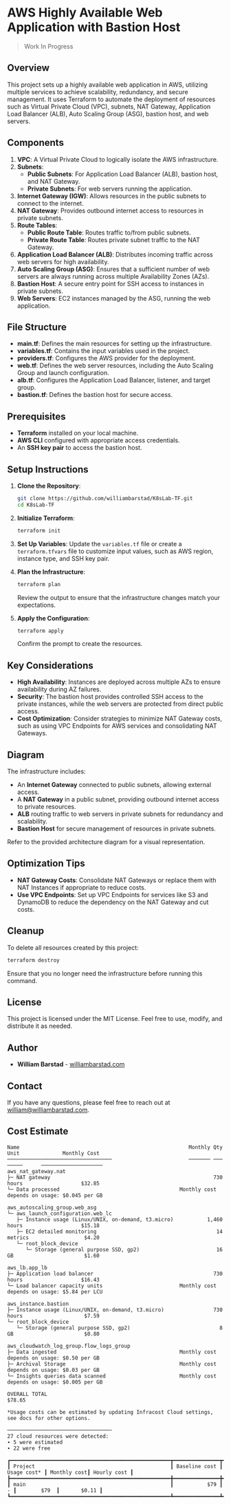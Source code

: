 # AWS Highly Available Web Application with Bastion Host

> Work In Progress
## Overview
This project sets up a highly available web application in AWS, utilizing multiple services to achieve scalability, redundancy, and secure management. It uses Terraform to automate the deployment of resources such as Virtual Private Cloud (VPC), subnets, NAT Gateway, Application Load Balancer (ALB), Auto Scaling Group (ASG), bastion host, and web servers.

## Components
1. **VPC**: A Virtual Private Cloud to logically isolate the AWS infrastructure.
2. **Subnets**:
   - **Public Subnets**: For Application Load Balancer (ALB), bastion host, and NAT Gateway.
   - **Private Subnets**: For web servers running the application.
3. **Internet Gateway (IGW)**: Allows resources in the public subnets to connect to the internet.
4. **NAT Gateway**: Provides outbound internet access to resources in private subnets.
5. **Route Tables**:
   - **Public Route Table**: Routes traffic to/from public subnets.
   - **Private Route Table**: Routes private subnet traffic to the NAT Gateway.
6. **Application Load Balancer (ALB)**: Distributes incoming traffic across web servers for high availability.
7. **Auto Scaling Group (ASG)**: Ensures that a sufficient number of web servers are always running across multiple Availability Zones (AZs).
8. **Bastion Host**: A secure entry point for SSH access to instances in private subnets.
9. **Web Servers**: EC2 instances managed by the ASG, running the web application.

## File Structure
- **main.tf**: Defines the main resources for setting up the infrastructure.
- **variables.tf**: Contains the input variables used in the project.
- **providers.tf**: Configures the AWS provider for the deployment.
- **web.tf**: Defines the web server resources, including the Auto Scaling Group and launch configuration.
- **alb.tf**: Configures the Application Load Balancer, listener, and target group.
- **bastion.tf**: Defines the bastion host for secure access.

## Prerequisites
- **Terraform** installed on your local machine.
- **AWS CLI** configured with appropriate access credentials.
- An **SSH key pair** to access the bastion host.

## Setup Instructions
1. **Clone the Repository**:
   ```bash
   git clone https://github.com/williambarstad/K8sLab-TF.git
   cd K8sLab-TF
   ```

2. **Initialize Terraform**:
   ```bash
   terraform init
   ```

3. **Set Up Variables**:
   Update the `variables.tf` file or create a `terraform.tfvars` file to customize input values, such as AWS region, instance type, and SSH key pair.

4. **Plan the Infrastructure**:
   ```bash
   terraform plan
   ```
   Review the output to ensure that the infrastructure changes match your expectations.

5. **Apply the Configuration**:
   ```bash
   terraform apply
   ```
   Confirm the prompt to create the resources.

## Key Considerations
- **High Availability**: Instances are deployed across multiple AZs to ensure availability during AZ failures.
- **Security**: The bastion host provides controlled SSH access to the private instances, while the web servers are protected from direct public access.
- **Cost Optimization**: Consider strategies to minimize NAT Gateway costs, such as using VPC Endpoints for AWS services and consolidating NAT Gateways.

## Diagram
The infrastructure includes:
- An **Internet Gateway** connected to public subnets, allowing external access.
- A **NAT Gateway** in a public subnet, providing outbound internet access to private resources.
- **ALB** routing traffic to web servers in private subnets for redundancy and scalability.
- **Bastion Host** for secure management of resources in private subnets.

Refer to the provided architecture diagram for a visual representation.

## Optimization Tips
- **NAT Gateway Costs**: Consolidate NAT Gateways or replace them with NAT Instances if appropriate to reduce costs.
- **Use VPC Endpoints**: Set up VPC Endpoints for services like S3 and DynamoDB to reduce the dependency on the NAT Gateway and cut costs.

## Cleanup
To delete all resources created by this project:
```bash
terraform destroy
```
Ensure that you no longer need the infrastructure before running this command.

## License
This project is licensed under the MIT License. Feel free to use, modify, and distribute it as needed.

## Author
- **William Barstad** - [williambarstad.com](https://williambarstad.com)

## Contact
If you have any questions, please feel free to reach out at william@williambarstad.com.

## Cost Estimate
```
Name                                                       Monthly Qty  Unit              Monthly Cost
──────────────────────────────────                         ─────── ─── ─────      ────────────────────
aws_nat_gateway.nat
├─ NAT gateway                                                     730  hours                   $32.85
└─ Data processed                                       Monthly cost depends on usage: $0.045 per GB

aws_autoscaling_group.web_asg
└─ aws_launch_configuration.web_lc
   ├─ Instance usage (Linux/UNIX, on-demand, t3.micro)           1,460  hours                   $15.18
   ├─ EC2 detailed monitoring                                       14  metrics                  $4.20
   └─ root_block_device
      └─ Storage (general purpose SSD, gp2)                         16  GB                       $1.60

aws_lb.app_lb
├─ Application load balancer                                       730  hours                   $16.43
└─ Load balancer capacity units                         Monthly cost depends on usage: $5.84 per LCU

aws_instance.bastion
├─ Instance usage (Linux/UNIX, on-demand, t3.micro)                730  hours                    $7.59
└─ root_block_device
   └─ Storage (general purpose SSD, gp2)                             8  GB                       $0.80

aws_cloudwatch_log_group.flow_logs_group
├─ Data ingested                                        Monthly cost depends on usage: $0.50 per GB
├─ Archival Storage                                     Monthly cost depends on usage: $0.03 per GB
└─ Insights queries data scanned                        Monthly cost depends on usage: $0.005 per GB

OVERALL TOTAL                                                                                  $78.65

*Usage costs can be estimated by updating Infracost Cloud settings, see docs for other options.

──────────────────────────────────
27 cloud resources were detected:
∙ 5 were estimated
∙ 22 were free

┏━━━━━━━━━━━━━━━━━━━━━━━━━━━━━━━━━━━━━━━━━━━━━━━━━━━━┳━━━━━━━━━━━━━━━┳━━━━━━━━━━━━━┳━━━━━━━━━━━━━┳━━━━━━━━━━━━━┓
┃ Project                                            ┃ Baseline cost ┃ Usage cost* ┃ Monthly cost┃ Hourly cost ┃
┣━━━━━━━━━━━━━━━━━━━━━━━━━━━━━━━━━━━━━━━━━━━━━━━━━━━━╋━━━━━━━━━━━━━━━╋━━━━━━━━━━━━━╋━━━━━━━━━━━━━╋━━━━━━━━━━━━━┛
┃ main                                               ┃           $79 ┃           - ┃        $79  ┃       $0.11 ┃
┗━━━━━━━━━━━━━━━━━━━━━━━━━━━━━━━━━━━━━━━━━━━━━━━━━━━━┻━━━━━━━━━━━━━━━┻━━━━━━━━━━━━━┻━━━━━━━━━━━━━┻━━━━━━━━━━━━━┛
```